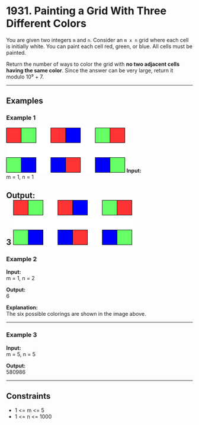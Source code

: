 # 1931. Painting a Grid With Three Different Colors

You are given two integers `m` and `n`. Consider an `m x n` grid where each cell is initially white. You can paint each cell red, green, or blue. All cells must be painted.

Return the number of ways to color the grid with **no two adjacent cells having the same color**. Since the answer can be very large, return it modulo 10⁹ + 7.

---

## Examples

### Example 1
![alt text](image-1.png)
**Input:**  
m = 1, n = 1

**Output:**  
3
![alt text](image.png)
---
### Example 2

**Input:**  
m = 1, n = 2

**Output:**  
6

**Explanation:**  
The six possible colorings are shown in the image above.

---

### Example 3

**Input:**  
m = 5, n = 5

**Output:**  
580986

---

## Constraints

- 1 <= m <= 5
- 1 <= n <= 1000
